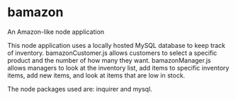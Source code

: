 # bamazon
An Amazon-like node application

This node application uses a locally hosted MySQL database to keep track of inventory. 
bamazonCustomer.js allows customers to select a specific product and the number of how many they want.
bamazonManager.js allows managers to look at the inventory list, add items to specific inventory items, add new items, and look at items that are low in stock.

The node packages used are: inquirer and mysql.
